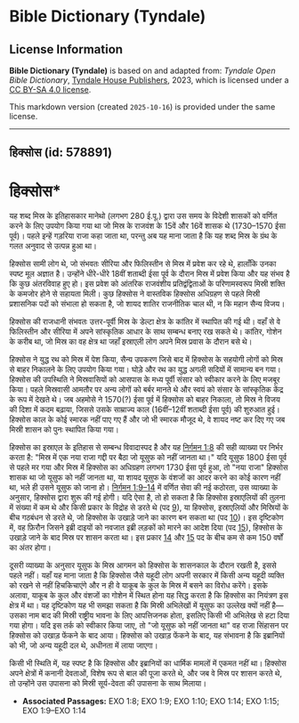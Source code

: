 # Bible Dictionary (Tyndale)

## License Information

**Bible Dictionary (Tyndale)** is based on and adapted from: _Tyndale Open Bible Dictionary_, [Tyndale House Publishers](https://tyndaleopenresources.com/), 2023, which is licensed under a [CC BY-SA 4.0 license](https://creativecommons.org/licenses/by-sa/4.0/legalcode.en).

This markdown version (created `2025-10-16`) is provided under the same license.



--------------------------------

## हिक्सोस (id: 578891)

हिक्सोस\*
=========

यह शब्द मिस्र के इतिहासकार मानेथो (लगभग 280 ई.पू.) द्वारा उस समय के विदेशी शासकों को वर्णित करने के लिए उपयोग किया गया था जो मिस्र के राजवंश के 15वें और 16वें शासक थे (1730–1570 ईसा पूर्व)। पहले इन्हें गड़रिया राजा कहा जाता था, परन्तु अब यह माना जाता है कि यह शब्द मिस्र के ग्रंथ के गलत अनुवाद से उत्पन्न हुआ था।

हिक्सोस सामी लोग थे, जो संभवतः सीरिया और फिलिस्तीन से मिस्र में प्रवेश कर रहे थे, हालाँकि उनका स्पष्ट मूल अज्ञात है। उन्होंने धीरे\-धीरे 18वीं शताब्दी ईसा पूर्व के दौरान मिस्र में प्रवेश किया और यह संभव है कि कुछ अंतरविवाह हुए हो। इस प्रवेश को आंतरिक राजवंशीय प्रतिद्वंद्विताओं के परिणामस्वरूप मिस्री शक्ति के कमजोर होने से सहायता मिली। कुछ हिक्सोस ने वास्तविक हिक्सोस अधिग्रहण से पहले मिस्री प्रशासनिक पदों को संभाला हो सकता है, जो शायद शातिर राजनीतिक चाल थी, न कि महान सैन्य विजय।

हिक्सोस की राजधानी संभवतः उत्तर\-पूर्वी मिस्र के डेल्टा क्षेत्र के कांतिर में स्थापित की गई थी। वहाँ से वे फिलिस्तीन और सीरिया में अपने सांस्कृतिक आधार के साथ सम्बन्ध बनाए रख सकते थे। कांतिर, गोशेन के करीब था, जो मिस्र का वह क्षेत्र था जहाँ इस्राएली लोग अपने मिस्र प्रवास के दौरान बसे थे।

हिक्सोस ने युद्ध रथ को मिस्र में पेश किया, सैन्य उपकरण जिसे बाद में हिक्सोस के सहयोगी लोगों को मिस्र से बाहर निकालने के लिए उपयोग किया गया। घोड़े और रथ का युद्ध अगली सदियों में सामान्य बन गया। हिक्सोस की उपस्थिति ने मिस्रवासियों को आसपास के मध्य पूर्वी संसार को स्वीकार करने के लिए मजबूर किया। पहले मिस्रवासी आमतौर पर अन्य लोगों को बर्बर मानते थे और स्वयं को संसार के सांस्कृतिक केंद्र के रूप में देखते थे। जब अहमोसे ने 1570(?) ईसा पूर्व में हिक्सोस को बाहर निकाला, तो मिस्र ने विजय की दिशा में कदम बढ़ाया, जिससे उसके साम्राज्य काल (16वीं–12वीं शताब्दी ईसा पूर्व) की शुरुआत हुई। हिक्सोस काल के कोई स्मारक नहीं पाए गए हैं और जो भी स्मारक मौजूद थे, वे शायद नष्ट कर दिए गए जब मिस्री शासन को पुनः स्थापित किया गया।

हिक्सोस का इस्राएल के इतिहास से सम्बन्ध विवादास्पद है और यह [निर्गमन 1:8](https://ref.ly/Exod1:8) की सही व्याख्या पर निर्भर करता है: "मिस्र में एक नया राजा गद्दी पर बैठा जो यूसुफ को नहीं जानता था।" यदि यूसुफ 1800 ईसा पूर्व से पहले मर गया और मिस्र में हिक्सोस का अधिग्रहण लगभग 1730 ईसा पूर्व हुआ, तो "नया राजा" हिक्सोस शासक था जो यूसुफ को नहीं जानता था, या शायद यूसुफ के वंशजों का आदर करने का कोई कारण नहीं था, भले ही उसने यूसुफ को जाना हो। [निर्गमन 1:9–14](https://ref.ly/Exod1:9-Exod1:14) में वर्णित सेवा की नई कठोरता, उस व्याख्या के अनुसार, हिक्सोस द्वारा शुरू की गई होगी। यदि ऐसा है, तो हो सकता है कि हिक्सोस इस्राएलियों की तुलना में संख्या में कम थे और किसी प्रकार के विद्रोह से डरते थे (पद [9](https://ref.ly/Exod1:9)), या हिक्सोस, इस्राएलियों और मिस्रियों के बीच गठबंधन से डरते थे, जो हिक्सोस के उखाड़े जाने का कारण बन सकता था (पद [10](https://ref.ly/Exod1:10))। इस दृष्टिकोण में, वह फ़िरौन जिसने इब्री दाइयों को नवजात इब्री लड़कों को मारने का आदेश दिया (पद [15](https://ref.ly/Exod1:15)), हिक्सोस के उखाड़े जाने के बाद मिस्र पर शासन करता था। इस प्रकार [14](https://ref.ly/Exod1:14) और [15](https://ref.ly/Exod1:15) पद के बीच कम से कम 150 वर्षों का अंतर होगा।

दूसरी व्याख्या के अनुसार यूसुफ के मिस्र आगमन को हिक्सोस के शासनकाल के दौरान रखती है, इससे पहले नहीं। यहाँ यह माना जाता है कि हिक्सोस जैसे यहूदी लोग अपनी सरकार में किसी अन्य यहूदी व्यक्ति को रखने से नहीं हिचकिचाएंगे और न ही वे याकूब के कुल के मिस्र में बसने का विरोध करेंगे। इसके अलावा, याकूब के कुल और वंशजों का गोशेन में स्थित होना यह सिद्ध करता है कि हिक्सोस का नियंत्रण इस क्षेत्र में था। यह दृष्टिकोण यह भी समझा सकता है कि मिस्री अभिलेखों में यूसुफ का उल्लेख क्यों नहीं है—उसका नाम बाद की मिस्री राष्ट्रीय भावना के लिए आपत्तिजनक होता, इसलिए किसी भी अभिलेख से हटा दिया गया होगा। यदि इस तर्क को स्वीकार किया जाए, तो "जो यूसुफ को नहीं जानता था" वह राजा सिंहासन पर हिक्सोस को उखाड़ फेंकने के बाद आया। हिक्सोस को उखाड़ फेंकने के बाद, यह संभावना है कि इब्रानियों को भी, जो अन्य यहूदी दल थे, अधीनता में लाया जाएगा।

किसी भी स्थिति में, यह स्पष्ट है कि हिक्सोस और इब्रानियों का धार्मिक मामलों में एकमत नहीं था। हिक्सोस अपने क्षेत्रों में कनानी देवताओं, विशेष रूप से बाल की पूजा करते थे, और जब वे मिस्र पर शासन करते थे, तो उन्होंने उस उपासना को मिस्री सूर्य\-देवता की उपासना के साथ मिलाया।

* **Associated Passages:** EXO 1:8; EXO 1:9; EXO 1:10; EXO 1:14; EXO 1:15; EXO 1:9–EXO 1:14

